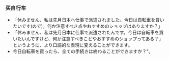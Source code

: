 ### 买自行车
- 「休みません、私は先月日本へ仕事で派遣されました。今日は自転車を買いたいです(ので)。何か注意すべき点やおすすめのショップはありますか？」
- 「休みません、私は先月日本に仕事で派遣されたんです。今日は自転車を買いたいんですけど、何か注意すべきことやおすすめのショップってある？」というように、より口語的な表現に変えることができます。
- 今日自転車を買ったら、全ての手続きは終わることができますか？"。